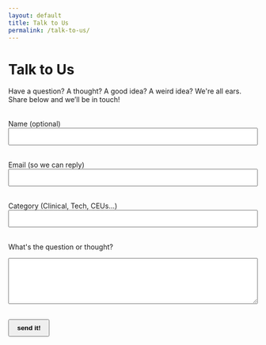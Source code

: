 ```yaml
---
layout: default
title: Talk to Us
permalink: /talk-to-us/
---
```


<h1>Talk to Us</h1>

<p>Have a question? A thought? A good idea? A weird idea? We're all ears. Share below and we’ll be in touch!</p>

<form
  id="contact-form"
  action="https://formspree.io/f/mvgqakzo"
  method="POST"
  style="max-width: 600px; margin: 2rem auto;"
>
  <label for="name">Name (optional)</label><br>
  <input type="text" id="name" name="name" style="width: 100%; padding: 0.5rem;"><br><br>

  <label for="email">Email (so we can reply)</label><br>
  <input type="email" id="email" name="_replyto" required style="width: 100%; padding: 0.5rem;"><br><br>

  <label for="category">Category (Clinical, Tech, CEUs...)</label><br>
  <input type="text" id="category" name="category" style="width: 100%; padding: 0.5rem;"><br><br>

  <label for="message">What's the question or thought?</label><br>
  <textarea id="message" name="message" required rows="5" style="width: 100%; padding: 0.5rem;"></textarea><br><br>

  <button type="submit" style="padding: 0.5rem 1rem; font-weight: bold;">send it!</button>
</form>

<div id="thank-you" style="display: none; text-align: center; margin-top: 2rem;">
  <h2>Thanks a bunch!</h2>
  <p>We’ll get back to you as soon as we can.</p>
</div>

<script>
  const form = document.getElementById('contact-form');
  const thankYou = document.getElementById('thank-you');

  form.addEventListener('submit', async function(event) {
    event.preventDefault();

    const formData = new FormData(form);
    const action = form.getAttribute('action');

    try {
      const response = await fetch(action, {
        method: 'POST',
        body: formData,
        headers: {
          'Accept': 'application/json'
        }
      });

      if (response.ok) {
        form.style.display = 'none';
        thankYou.style.display = 'block';
      } else {
        alert('Something went wrong. Please try again later.');
      }
    } catch (error) {
      alert('Error submitting form. Please try again.');
    }
  });
</script>
